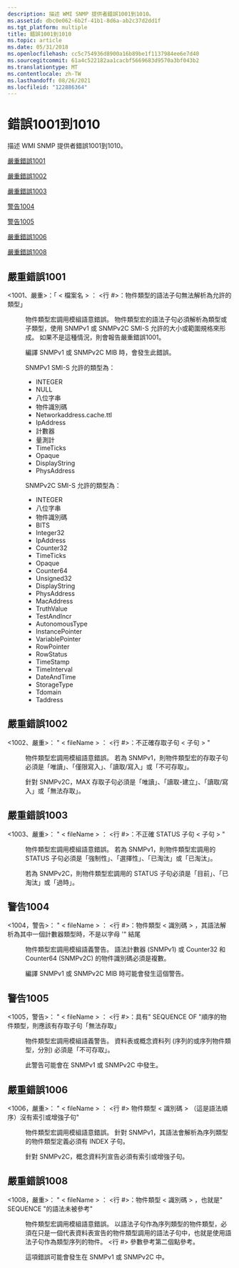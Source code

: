 ```yaml
---
description: 描述 WMI SNMP 提供者錯誤1001到1010。
ms.assetid: dbc0e062-6b2f-41b1-8d6a-ab2c37d2dd1f
ms.tgt_platform: multiple
title: 錯誤1001到1010
ms.topic: article
ms.date: 05/31/2018
ms.openlocfilehash: cc5c754936d8900a16b89be1f1137984ee6e7d40
ms.sourcegitcommit: 61a4c522182aa1cacbf5669683d9570a3bf043b2
ms.translationtype: MT
ms.contentlocale: zh-TW
ms.lasthandoff: 08/26/2021
ms.locfileid: "122886364"
---
```

# <a name="errors-1001-through-1010"></a>錯誤1001到1010

描述 WMI SNMP 提供者錯誤1001到1010。

[嚴重錯誤1001](#fatal-error-1001)

[嚴重錯誤1002](#fatal-error-1002)

[嚴重錯誤1003](#fatal-error-1003)

[警告1004](#warning-1004)

[警告1005](#warning-1005)

[嚴重錯誤1006](#fatal-error-1006)

[嚴重錯誤1008](#fatal-error-1008)

## <a name="fatal-error-1001"></a>嚴重錯誤1001

<dl> <dt>

<span id="_1001__Fatal_____fileName___line____SYNTAX_clause_of_OBJECT-TYPE_does_not_resolve_to_allowed_types_"></span><span id="_1001__fatal_____filename___line____syntax_clause_of_object-type_does_not_resolve_to_allowed_types_"></span><span id="_1001__FATAL_____FILENAME___LINE____SYNTAX_CLAUSE_OF_OBJECT-TYPE_DOES_NOT_RESOLVE_TO_ALLOWED_TYPES_"></span><1001、嚴重>：「 &lt; 檔案名 &gt; ： <行 \#>：物件類型的語法子句無法解析為允許的類型」
</dt> <dd>

物件類型宏調用模組語意錯誤。 物件類型宏的語法子句必須解析為類型或子類型，使用 SNMPv1 或 SNMPv2C SMI-S 允許的大小或範圍規格來形成。 如果不是這種情況，則會報告嚴重錯誤1001。

編譯 SNMPv1 或 SNMPv2C MIB 時，會發生此錯誤。

SNMPv1 SMI-S 允許的類型為：

-   INTEGER
-   NULL
-   八位字串
-   物件識別碼
-   Networkaddress.cache.ttl
-   IpAddress
-   計數器
-   量測計
-   TimeTicks
-   Opaque
-   DisplayString
-   PhysAddress

SNMPv2C SMI-S 允許的類型為：

-   INTEGER
-   八位字串
-   物件識別碼
-   BITS
-   Integer32
-   IpAddress
-   Counter32
-   TimeTicks
-   Opaque
-   Counter64
-   Unsigned32
-   DisplayString
-   PhysAddress
-   MacAddress
-   TruthValue
-   TestAndIncr
-   AutonomousType
-   InstancePointer
-   VariablePointer
-   RowPointer
-   RowStatus
-   TimeStamp
-   TimeInterval
-   DateAndTime
-   StorageType
-   Tdomain
-   Taddress

</dd> </dl>

## <a name="fatal-error-1002"></a>嚴重錯誤1002

<dl> <dt>

<span id="_1002__Fatal_____fileName___line____Invalid_ACCESS_clause__clause__"></span><span id="_1002__fatal_____filename___line____invalid_access_clause__clause__"></span><span id="_1002__FATAL_____FILENAME___LINE____INVALID_ACCESS_CLAUSE__CLAUSE__"></span><1002、嚴重>： " &lt; fileName &gt; ： <行 \#>：不正確存取子句 &lt; 子句 &gt; "
</dt> <dd>

物件類型宏調用模組語意錯誤。 若為 SNMPv1，則物件類型宏的存取子句必須是「唯讀」、「僅限寫入」、「讀取/寫入」或「不可存取」。

針對 SNMPv2C，MAX 存取子句必須是「唯讀」、「讀取-建立」、「讀取/寫入」或「無法存取」。

</dd> </dl>

## <a name="fatal-error-1003"></a>嚴重錯誤1003

<dl> <dt>

<span id="_1003__Fatal_____fileName___line____Invalid_STATUS_clause__clause__"></span><span id="_1003__fatal_____filename___line____invalid_status_clause__clause__"></span><span id="_1003__FATAL_____FILENAME___LINE____INVALID_STATUS_CLAUSE__CLAUSE__"></span><1003、嚴重>： " &lt; fileName &gt; ： <行 \#>：不正確 STATUS 子句 &lt; 子句 &gt; "
</dt> <dd>

物件類型宏調用模組語意錯誤。 若為 SNMPv1，則物件類型宏調用的 STATUS 子句必須是「強制性」、「選擇性」、「已淘汰」或「已淘汰」。

若為 SNMPv2C，則物件類型宏調用的 STATUS 子句必須是「目前」、「已淘汰」或「過時」。

</dd> </dl>

## <a name="warning-1004"></a>警告1004

<dl> <dt>

<span id="_1004__Warning_____fileName___line____OBJECT-TYPE__identifier___whose_syntax_resolves_to_one_of_the_Counter_types_does_not_end_with_the_letter__s___"></span><span id="_1004__warning_____filename___line____object-type__identifier___whose_syntax_resolves_to_one_of_the_counter_types_does_not_end_with_the_letter__s___"></span><span id="_1004__WARNING_____FILENAME___LINE____OBJECT-TYPE__IDENTIFIER___WHOSE_SYNTAX_RESOLVES_TO_ONE_OF_THE_COUNTER_TYPES_DOES_NOT_END_WITH_THE_LETTER__S___"></span><1004，警告>： " &lt; fileName &gt; ： <行 \#>：物件類型 &lt; 識別碼 &gt; ，其語法解析為其中一個計數器類型時，不是以字母 '" 結尾
</dt> <dd>

物件類型宏調用模組語義警告。 語法計數器 (SNMPv1) 或 Counter32 和 Counter64 (SNMPv2C) 的物件識別碼必須是複數。

編譯 SNMPv1 或 SNMPv2C MIB 時可能會發生這個警告。

</dd> </dl>

## <a name="warning-1005"></a>警告1005

<dl> <dt>

<span id="_1005__Warning_____fileName___line____OBJECT-TYPE_with_SYNTAX__SEQUENCE_OF___should_have_an_ACCESS_clause__not-accessible_"></span><span id="_1005__warning_____filename___line____object-type_with_syntax__sequence_of___should_have_an_access_clause__not-accessible_"></span><span id="_1005__WARNING_____FILENAME___LINE____OBJECT-TYPE_WITH_SYNTAX__SEQUENCE_OF___SHOULD_HAVE_AN_ACCESS_CLAUSE__NOT-ACCESSIBLE_"></span><1005，警告>： " &lt; fileName &gt; ： <行 \#>：具有" SEQUENCE OF "順序的物件類型，則應該有存取子句「無法存取」
</dt> <dd>

物件類型宏調用模組語義警告。 資料表或概念資料列 (序列的或序列物件類型，分別) 必須是「不可存取」。

此警告可能會在 SNMPv1 或 SNMPv2C 中發生。

</dd> </dl>

## <a name="fatal-error-1006"></a>嚴重錯誤1006

<dl> <dt>

<span id="_1006__Fatal_____fileName___line___OBJECT-TYPE__identifier___which_is_of_SYNTAX_SEQUENCE__does_not_have_an_INDEX_or_AUGMENTS_clause_"></span><span id="_1006__fatal_____filename___line___object-type__identifier___which_is_of_syntax_sequence__does_not_have_an_index_or_augments_clause_"></span><span id="_1006__FATAL_____FILENAME___LINE___OBJECT-TYPE__IDENTIFIER___WHICH_IS_OF_SYNTAX_SEQUENCE__DOES_NOT_HAVE_AN_INDEX_OR_AUGMENTS_CLAUSE_"></span><1006，嚴重>： " &lt; fileName &gt; ： <行 \#> 物件類型 &lt; 識別碼 &gt; （這是語法順序）沒有索引或增強子句"
</dt> <dd>

物件類型宏調用模組語意錯誤。 針對 SNMPv1，其語法會解析為序列類型的物件類型定義必須有 INDEX 子句。

針對 SNMPv2C，概念資料列宣告必須有索引或增強子句。

</dd> </dl>

## <a name="fatal-error-1008"></a>嚴重錯誤1008

<dl> <dt>

<span id="_1008__Fatal_____fileName___line____OBJECT-TYPE__identifier___which_is_of_SYNTAX__SEQUENCE__has_not_been_referenced_"></span><span id="_1008__fatal_____filename___line____object-type__identifier___which_is_of_syntax__sequence__has_not_been_referenced_"></span><span id="_1008__FATAL_____FILENAME___LINE____OBJECT-TYPE__IDENTIFIER___WHICH_IS_OF_SYNTAX__SEQUENCE__HAS_NOT_BEEN_REFERENCED_"></span><1008，嚴重>： " &lt; fileName &gt; ： <行 \#>：物件類型 &lt; 識別碼 &gt; ，也就是" SEQUENCE "的語法未被參考"
</dt> <dd>

物件類型宏調用模組語意錯誤。 以語法子句作為序列類型的物件類型，必須在只是一個代表資料表宣告的物件類型調用的語法子句中，也就是使用語法子句作為類型序列的物件。 <行 \#> 參數參考第二個點參考。

這項錯誤可能會發生在 SNMPv1 或 SNMPv2C 中。

</dd> </dl>

 

 



